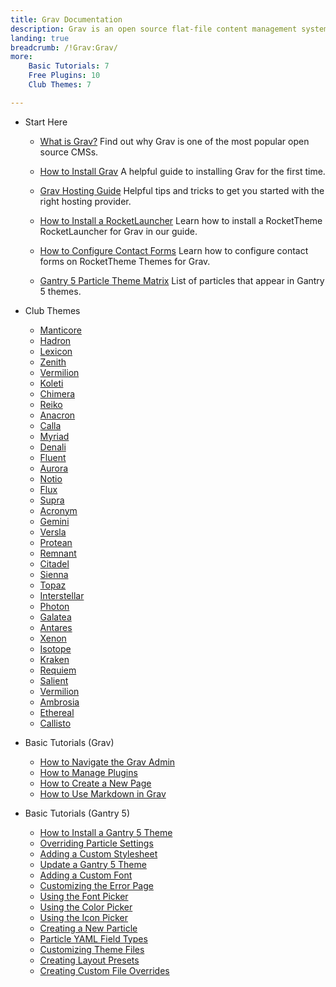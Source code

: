 ```yaml
---
title: Grav Documentation
description: Grav is an open source flat-file content management system (CMS) created by members of the RocketTheme team. This section enables you to find out more about Grav and how to use it with RocketTheme themes.
landing: true
breadcrumb: /!Grav:Grav/
more:
	Basic Tutorials: 7
	Free Plugins: 10
	Club Themes: 7

---
```


* Start Here

	- [What is Grav?](https://learn.getgrav.org/basics/what-is-grav)
	  Find out why Grav is one of the most popular open source CMSs.

	- [How to Install Grav](https://learn.getgrav.org/basics/installation)
	  A helpful guide to installing Grav for the first time.

	- [Grav Hosting Guide](https://learn.getgrav.org/webservers-hosting)
	  Helpful tips and tricks to get you started with the right hosting provider.

	- [How to Install a RocketLauncher](start/rocketlauncher.md)
	  Learn how to install a RocketTheme RocketLauncher for Grav in our guide.

	- [How to Configure Contact Forms](start/contact.md)
		Learn how to configure contact forms on RocketTheme Themes for Grav.

	- [Gantry 5 Particle Theme Matrix](https://rockettheme.com/images/common/particles_list.pdf)
	  List of particles that appear in Gantry 5 themes.

<!-- -->

* Club Themes

	- [Manticore](themes/manticore)
	- [Hadron](themes/hadron)
	- [Lexicon](themes/lexicon)
	- [Zenith](themes/zenith)
	- [Vermilion](themes/vermilion)
	- [Koleti](themes/koleti)
	- [Chimera](themes/chimera)
	- [Reiko](themes/reiko)
	- [Anacron](themes/anacron)
	- [Calla](themes/calla)
	- [Myriad](themes/myriad)
	- [Denali](themes/denali)
	- [Fluent](themes/fluent)
	- [Aurora](themes/aurora)
	- [Notio](themes/notio)
	- [Flux](themes/flux)
	- [Supra](themes/supra)
	- [Acronym](themes/acronym)
	- [Gemini](themes/gemini)
	- [Versla](themes/versla)
	- [Protean](themes/protean)
	- [Remnant](themes/remnant)
	- [Citadel](themes/citadel)
	- [Sienna](themes/sienna)
	- [Topaz](themes/topaz)
	- [Interstellar](themes/interstellar)
	- [Photon](themes/photon)
	- [Galatea](themes/galatea)
	- [Antares](themes/antares)
	- [Xenon](themes/xenon)
	- [Isotope](themes/isotope)
	- [Kraken](themes/kraken)
	- [Requiem](themes/requiem)
	- [Salient](themes/salient)
	- [Vermilion](themes/vermilion)
	- [Ambrosia](themes/ambrosia)
	- [Ethereal](themes/ethereal)
	- [Callisto](themes/callisto)

<!-- -->

* Basic Tutorials (Grav)

	- [How to Navigate the Grav Admin](https://learn.getgrav.org/admin-panel/introduction)
	- [How to Manage Plugins](https://learn.getgrav.org/admin-panel/plugins)
	- [How to Create a New Page](https://learn.getgrav.org/admin-panel/pages-admin)
	- [How to Use Markdown in Grav](https://learn.getgrav.org/content/markdown)

<!-- -->

* Basic Tutorials (Gantry 5)

	- [How to Install a Gantry 5 Theme](http://docs.gantry.org/gantry5/basics/installation#installing-a-gantry-theme)
	- [Overriding Particle Settings](http://docs.gantry.org/gantry5/tutorials/overriding-particle-settings)
	- [Adding a Custom Stylesheet](http://docs.gantry.org/gantry5/tutorials/adding-a-custom-style-sheet)
	- [Update a Gantry 5 Theme](http://docs.gantry.org/gantry5/basics/updating-themes)
	- [Adding a Custom Font](http://docs.gantry.org/gantry5/tutorials/fonts)
	- [Customizing the Error Page](http://docs.gantry.org/gantry5/tutorials/customize-the-error-page)
	- [Using the Font Picker](http://docs.gantry.org/gantry5/tutorials/using-the-font-picker)
	- [Using the Color Picker](http://docs.gantry.org/gantry5/tutorials/using-the-color-picker)
	- [Using the Icon Picker](http://docs.gantry.org/gantry5/tutorials/using-the-icon-picker)
	- [Creating a New Particle](http://docs.gantry.org/gantry5/advanced/creating-a-new-particle)
	- [Particle YAML Field Types](http://docs.gantry.org/gantry5/advanced/particle-yaml-field-types)
	- [Customizing Theme Files](http://docs.gantry.org/gantry5/advanced/customizing-theme-files)
	- [Creating Layout Presets](http://docs.gantry.org/gantry5/advanced/creating-layout-presets)
	- [Creating Custom File Overrides](http://docs.gantry.org/gantry5/advanced/file-overrides)
